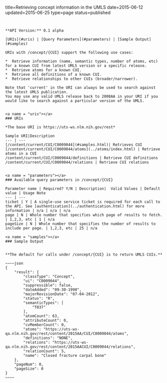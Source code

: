 title=Retrieving concept information in the UMLS
date=2015-06-12
updated=2015-06-25
type=page
status=published
~~~~~~


**API Version:** 0.1 alpha

[URIs](#uris) | [Query Parameters](#parameters) | [Sample Output](#samples)

URIs with /concept/{CUI} support the following use cases:

*  Retrieve information (name, semantic types, number of atoms, etc) for a known CUI from latest UMLS version or a specific release.
*  Retrieve atoms for a known CUI.
*  Retrieve all definitions of a known CUI.
*  Retrieve relationships to other CUIs (broader/narrower).

Note that 'current' in the URI can always be used to search against the latest UMLS publication.
You may use any valid UMLS release back to 2008AA in your URI if you would like to search against a particular version of the UMLS.


<a name = "uris"></a>
### URIs

*The base URI is https://uts-ws.nlm.nih.gov/rest*

Sample URI|Description
--- | ---
[/content/current/CUI/C0009044](#samples.html)| Retrieves CUI
[/content/current/CUI/C0009044/atoms](../atoms/index.html) | Retrieve atoms in a CUI
/content/current/CUI/C0009044/definitions | Retrieve CUI definitions
/content/current/CUI/C0009044/relations | Retrieve CUI relations


<a name = "parameters"></a>
### Available query parameters in /concept/{CUI}

Parameter name | Required? Y/N | Description|  Valid Values | Default value | Usage Note
--- | ---
ticket | Y | A single-use service ticket is required for each call to the API. See [authentication](../authentication.html) for more information | n/a | n/a | n/a
page | N | Whole number that specifies which page of results to fetch. | 1,2,3, etc | 1 | n/a
pageSize | N | Whole number that specifies the number of results to include per page. | 1,2,3, etc | 25 | n/a

<a name = "samples"></a>
### Sample Output


**The default for calls under /concept/{CUI} is to return UMLS CUIs.**

~~~~json
{
    "result": {
        "classType": "Concept",
        "ui": "C0009044",
        "suppressible": false,
        "dateAdded": "09-30-1990",
        "majorRevisionDate": "07-04-2012",
        "status": "R",
        "semanticTypes": [
            "T037"
        ],
        "atomCount": 63,
        "attributeCount": 0,
        "cvMemberCount": 0,
        "atoms": "https://uts-ws-qa.nlm.nih.gov/rest/content/2015AA/CUI/C0009044/atoms",
        "definitions": "NONE",
        "relations": "https://uts-ws-qa.nlm.nih.gov/rest/content/2015AACUI/C0009044/relations",
        "relationCount": 5,
        "name": "Closed fracture carpal bone"
    },
    "pageNum": 0,
    "pageSize": 0
}
~~~~
